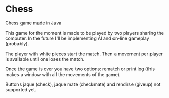 # Chess
Chess game made in Java

This game for the moment is made to be played by two players sharing the computer. In the future I'll be implementing AI and on-line
gameplay (probably).

The player with white pieces start the match. Then a movement per player is available until one loses the match.

Once the game is over you have two options: rematch or print log (this makes a window with all the movements of the game).

Buttons jaque (check), jaque mate (checkmate) and rendirse (giveup) not supported yet.
